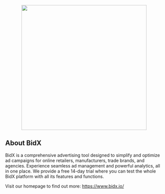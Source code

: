 <p align="center">
  <a href="https://www.bidx.io/" target="_blank">
    <img src="https://github.com/user-attachments/assets/180cf921-f59f-464e-9278-e58d9f285f6f" width="400">
  </a>
</p>

## About BidX

BidX is a comprehensive advertising tool designed to simplify and optimize ad campaigns for online retailers, manufacturers, trade brands, and agencies.
Experience seamless ad management and powerful analytics, all in one place.
We provide a free 14-day trial where you can test the whole BidX platform with all its features and functions.

Visit our homepage to find out more:
https://www.bidx.io/
